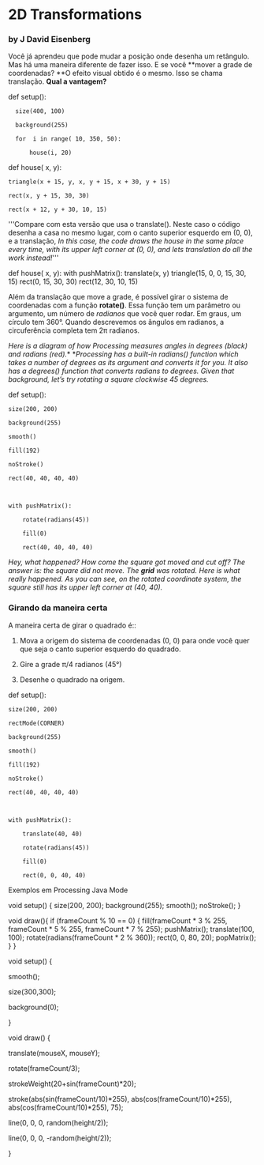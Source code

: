 # **2D Transformations**

### **by J David Eisenberg**

Você já aprendeu que pode mudar a posição onde desenha um retângulo. Mas há uma maneira diferente de fazer isso. E se você **mover a grade de coordenadas? 
**O efeito visual obtido é o mesmo. Isso se chama translação. **Qual a vantagem?**

  def setup():

      size(400, 100)

      background(255)

      for  i in range( 10, 350, 50):

          house(i, 20)

def house( x,  y):

    triangle(x + 15, y, x, y + 15, x + 30, y + 15)

    rect(x, y + 15, 30, 30)

    rect(x + 12, y + 30, 10, 15)



'''Compare com esta versão que usa o translate(). Neste caso o código desenha a casa no mesmo lugar, com o canto superior esquerdo em (0, 0), e a translação, *In this case, the code draws the house in the same place every time, with its upper left corner at (0, 0), and lets translation do all the work instead!*'''

def house( x, y):
    with pushMatrix():
        translate(x, y)
        triangle(15, 0, 0, 15, 30, 15)
        rect(0, 15, 30, 30)
        rect(12, 30, 10, 15)
  

Além da translação que move a grade, é possível girar o sistema de coordenadas com a função **rotate()**. Essa função tem um parâmetro ou argumento, um número de *radianos* que você quer rodar. Em graus, um círculo tem 360°. Quando descrevemos os ângulos em radianos, a circuferência completa tem  2π radianos.

*Here is a diagram of how Processing measures angles in degrees (black) and radians (red).** **Processing has a built-in radians() function which takes a number of degrees as its argument and converts it for you. It also has a degrees() function that converts radians to degrees. Given that background, let’s try rotating a square clockwise 45 degrees.*

def setup():

    size(200, 200)

    background(255)

    smooth()

    fill(192)

    noStroke()

    rect(40, 40, 40, 40)

  

    with pushMatrix():

        rotate(radians(45))

        fill(0)

        rect(40, 40, 40, 40)

  
     

*Hey, what happened? How come the square got moved and cut off? The answer is: the square did not move. The ***_grid_*** was rotated. Here is what really happened. As you can see, on the rotated coordinate system, the square still has its upper left corner at (40, 40).*

### **Girando da maneira certa**

A maneira certa de girar o quadrado é::

1. Mova a origem do sistema de coordenadas (0, 0) para onde você quer que seja o canto superior esquerdo do quadrado.

2. Gire a grade π/4 radianos (45°)

3. Desenhe o quadrado na origem.

def setup():

    size(200, 200)

    rectMode(CORNER)

    background(255)

    smooth()

    fill(192)

    noStroke()

    rect(40, 40, 40, 40)

  

    with pushMatrix():

        translate(40, 40) 

        rotate(radians(45))

        fill(0)

        rect(0, 0, 40, 40)

Exemplos em Processing Java Mode

void setup() {
  size(200, 200);
  background(255);
  smooth();
  noStroke();
}

void draw(){
  if (frameCount % 10 == 0) {
    fill(frameCount * 3 % 255, frameCount * 5 % 255,
      frameCount * 7 % 255);
    pushMatrix();
    translate(100, 100);
    rotate(radians(frameCount * 2  % 360));
    rect(0, 0, 80, 20);
    popMatrix();
  }
}

void setup() {

  smooth();

  size(300,300);

  background(0);

}

void draw() {

  translate(mouseX, mouseY);

  rotate(frameCount/3);

  strokeWeight(20+sin(frameCount)*20);

  stroke(abs(sin(frameCount/10)*255), abs(cos(frameCount/10)*255), abs(cos(frameCount/10)*255), 75);

  line(0, 0, 0, random(height/2));

  line(0, 0, 0, -random(height/2));

}

